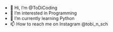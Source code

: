 - 👋 Hi, I’m @ToDiCoding
- 👀 I’m interested in Programming
- 🌱 I’m currently learning Python
- 📫 How to reach me on Instagram @tobi_n_sch

<!---
ToDiCoding/ToDiCoding is a ✨ special ✨ repository because its `README.md` (this file) appears on your GitHub profile.
You can click the Preview link to take a look at your changes.
--->
